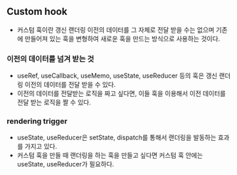 ## Custom hook
- 커스텀 훅이란 갱신 랜더링 이전의 데이터를 그 자체로 전달 받을 수는 없으며 기존에 만들어져 있는 훅을 변형하여 새로운 훅을 만드는 방식으로 사용하는 것이다.

### 이전의 데이터를 넘겨 받는 것
- useRef, useCallback, useMemo, useState, useReducer 등의 훅은 갱신 랜더링 이전의 데이터를 전달 받을 수 있다.
- 이전의 데이터를 전달받는 로직을 짜고 싶다면, 이들 훅을 이용해서 이전 데이터를 전달 받는 로직을 짤 수 있다.


### rendering trigger
- useState, useReducer은 setState, dispatch를 통해서 랜더링을 발동하는 효과를 가지고 있다.
- 커스텀 훅을 만들 때 랜더링을 하는 훅을 만들고 싶다면 커스텀 훅 안에는 useState, useReducer가 필요하다.
